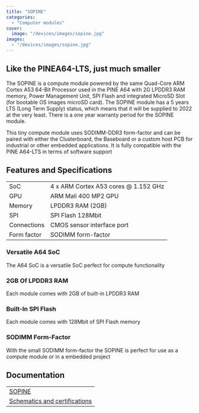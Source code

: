 ```yaml
---
title: "SOPINE"
categories: 
  - "Computer modules"
cover: 
  image: "/devices/images/sopine.jpg"
images:
  - "/devices/images/sopine.jpg"
---
```


## Like the PINEA64-LTS, just much smaller

The SOPINE is a compute module powered by the same Quad-Core ARM Cortex A53 64-Bit Processor used in the PINE A64 with 2G LPDDR3 RAM memory, Power Management Unit, SPI Flash and integrated MicroSD Slot (for bootable OS images microSD card). The SOPINE module has a 5 years LTS (Long Term Supply) status, which means that it will be supplied to 2022 at the very least. There is a one year warranty period for the SOPINE module.

This tiny compute module uses SODIMM-DDR3 form-factor and can be paired with either the Clusterboard, the Baseboard or a custom host PCB for industrial or other embedded applications. It is fully compatible with the PINE A64-LTS in terms of software support

## Features and Specifications

|     |     |
| --- | --- |
| SoC | 4 x ARM Cortex A53 cores @ 1.152 GHz |
| GPU | ARM Mali 400 MP2 GPU |
| Memory | LPDDR3 RAM (2GB) |
| SPI | SPI Flash 128Mbit |
| Connections | CMOS sensor interface port |
| Form factor | SODIMM form-factor |

### Versatile A64 SoC

The A64 SoC is a versatile SoC perfect for compute functionality

### 2GB Of LPDDR3 RAM

Each module comes with 2GB of built-in LPDDR3 RAM

### Built-In SPI Flash

Each module comes with 128Mbit of SPI Flash memory

### SODIMM Form-Factor

With the small SODIMM form-factor the SOPINE is perfect for use as a compute module or in a embedded project

## Documentation

|     |
| --- |
| [SOPINE](/documentation/SOPINE/) |
| [Schematics and certifications](/documentation/SOPINE/Further_information/Schematics_and_certifications/) |
